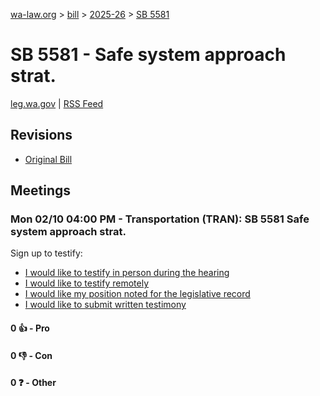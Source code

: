 [wa-law.org](/) > [bill](/bill/) > [2025-26](/bill/2025-26/) > [SB 5581](/bill/2025-26/sb/5581/)

# SB 5581 - Safe system approach strat.
[leg.wa.gov](https://app.leg.wa.gov/billsummary?BillNumber=5581&Year=2025&Initiative=false) | [RSS Feed](./rss.xml)

## Revisions
* [Original Bill](1/)

## Meetings
### Mon 02/10 04:00 PM - Transportation (TRAN): SB 5581 Safe system approach strat.
Sign up to testify:
* [I would like to testify in person during the hearing](https://app.leg.wa.gov/csi/Testifier/Add?chamber=House&mId=32729&aId=163667&caId=25731&tId=1)
* [I would like to testify remotely](https://app.leg.wa.gov/csi/Testifier/Add?chamber=House&mId=32729&aId=163667&caId=25731&tId=2)
* [I would like my position noted for the legislative record](https://app.leg.wa.gov/csi/Testifier/Add?chamber=House&mId=32729&aId=163667&caId=25731&tId=3)
* [I would like to submit written testimony](https://app.leg.wa.gov/csi/Testifier/Add?chamber=House&mId=32729&aId=163667&caId=25731&tId=4)

#### 0 👍 - Pro

#### 0 👎 - Con

#### 0 ❓ - Other
